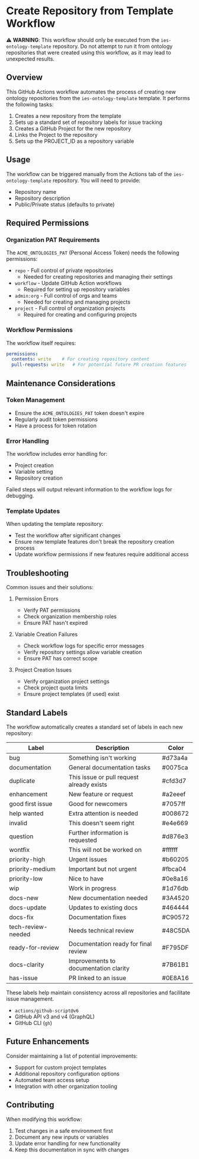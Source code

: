 # Create Repository from Template Workflow

⚠️ **WARNING**: This workflow should only be executed from the `ies-ontology-template` repository. Do not attempt to run it from ontology repositories that were created using this workflow, as it may lead to unexpected results.

## Overview

This GitHub Actions workflow automates the process of creating new ontology repositories from the `ies-ontology-template` template. It performs the following tasks:

1. Creates a new repository from the template
2. Sets up a standard set of repository labels for issue tracking
3. Creates a GitHub Project for the new repository
4. Links the Project to the repository
5. Sets up the PROJECT_ID as a repository variable

## Usage

The workflow can be triggered manually from the Actions tab of the `ies-ontology-template` repository. You will need to provide:

- Repository name
- Repository description
- Public/Private status (defaults to private)

## Required Permissions

### Organization PAT Requirements

The `ACME_ONTOLOGIES_PAT` (Personal Access Token) needs the following permissions:

- `repo` - Full control of private repositories
  - Needed for creating repositories and managing their settings
- `workflow` - Update GitHub Action workflows
  - Required for setting up repository variables
- `admin:org` - Full control of orgs and teams
  - Needed for creating and managing projects
- `project` - Full control of organization projects
  - Required for creating and configuring projects

### Workflow Permissions

The workflow itself requires:

```yaml
permissions:
  contents: write    # For creating repository content
  pull-requests: write   # For potential future PR creation features
```

## Maintenance Considerations

### Token Management
- Ensure the `ACME_ONTOLOGIES_PAT` token doesn't expire
- Regularly audit token permissions
- Have a process for token rotation

### Error Handling
The workflow includes error handling for:
- Project creation
- Variable setting
- Repository creation

Failed steps will output relevant information to the workflow logs for debugging.

### Template Updates
When updating the template repository:
- Test the workflow after significant changes
- Ensure new template features don't break the repository creation process
- Update workflow permissions if new features require additional access

## Troubleshooting

Common issues and their solutions:

1. Permission Errors
   - Verify PAT permissions
   - Check organization membership roles
   - Ensure PAT hasn't expired

2. Variable Creation Failures
   - Check workflow logs for specific error messages
   - Verify repository settings allow variable creation
   - Ensure PAT has correct scope

3. Project Creation Issues
   - Verify organization project settings
   - Check project quota limits
   - Ensure project templates (if used) exist

## Standard Labels

The workflow automatically creates a standard set of labels in each new repository:

| Label              | Description                                | Color   |
|-------------------|--------------------------------------------|---------| 
| bug               | Something isn't working                    | #d73a4a |
| documentation     | General documentation tasks                | #0075ca |
| duplicate         | This issue or pull request already exists  | #cfd3d7 |
| enhancement       | New feature or request                     | #a2eeef |
| good first issue  | Good for newcomers                        | #7057ff |
| help wanted       | Extra attention is needed                  | #008672 |
| invalid           | This doesn't seem right                    | #e4e669 |
| question          | Further information is requested           | #d876e3 |
| wontfix           | This will not be worked on                 | #ffffff |
| priority-high     | Urgent issues                             | #b60205 |
| priority-medium   | Important but not urgent                  | #fbca04 |
| priority-low      | Nice to have                              | #0e8a16 |
| wip               | Work in progress                           | #1d76db |
| docs-new          | New documentation needed                   | #3A4520 |
| docs-update       | Updates to existing docs                   | #464444 |
| docs-fix          | Documentation fixes                        | #C90572 |
| tech-review-needed| Needs technical review                     | #48C5DA |
| ready-for-review  | Documentation ready for final review       | #F795DF |
| docs-clarity      | Improvements to documentation clarity      | #7B61B1 |
| has-issue         | PR linked to an issue                      | #0E8A16 |

These labels help maintain consistency across all repositories and facilitate issue management.
- `actions/github-script@v6`
- GitHub API v3 and v4 (GraphQL)
- GitHub CLI (`gh`)

## Future Enhancements

Consider maintaining a list of potential improvements:
- Support for custom project templates
- Additional repository configuration options
- Automated team access setup
- Integration with other organization tooling

## Contributing

When modifying this workflow:
1. Test changes in a safe environment first
2. Document any new inputs or variables
3. Update error handling for new functionality
4. Keep this documentation in sync with changes